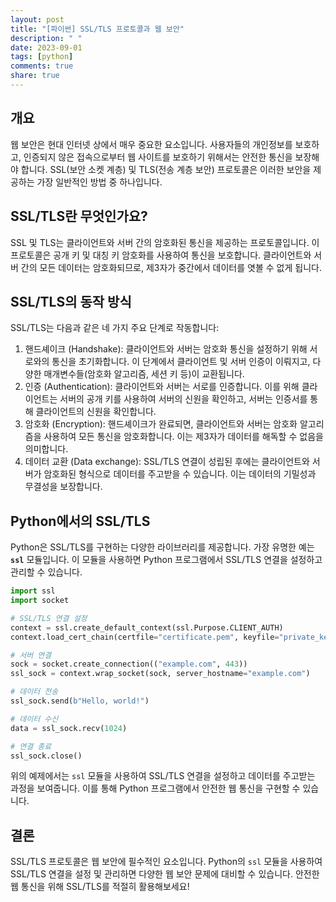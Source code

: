 ```yaml
---
layout: post
title: "[파이썬] SSL/TLS 프로토콜과 웹 보안"
description: " "
date: 2023-09-01
tags: [python]
comments: true
share: true
---
```


## 개요
웹 보안은 현대 인터넷 상에서 매우 중요한 요소입니다. 사용자들의 개인정보를 보호하고, 인증되지 않은 접속으로부터 웹 사이트를 보호하기 위해서는 안전한 통신을 보장해야 합니다. SSL(보안 소켓 계층) 및 TLS(전송 계층 보안) 프로토콜은 이러한 보안을 제공하는 가장 일반적인 방법 중 하나입니다.

## SSL/TLS란 무엇인가요?
SSL 및 TLS는 클라이언트와 서버 간의 암호화된 통신을 제공하는 프로토콜입니다. 이 프로토콜은 공개 키 및 대칭 키 암호화를 사용하여 통신을 보호합니다. 클라이언트와 서버 간의 모든 데이터는 암호화되므로, 제3자가 중간에서 데이터를 엿볼 수 없게 됩니다.

## SSL/TLS의 동작 방식
SSL/TLS는 다음과 같은 네 가지 주요 단계로 작동합니다:

1. 핸드셰이크 (Handshake): 클라이언트와 서버는 암호화 통신을 설정하기 위해 서로와의 통신을 초기화합니다. 이 단계에서 클라이언트 및 서버 인증이 이뤄지고, 다양한 매개변수들(암호화 알고리즘, 세션 키 등)이 교환됩니다.
2. 인증 (Authentication): 클라이언트와 서버는 서로를 인증합니다. 이를 위해 클라이언트는 서버의 공개 키를 사용하여 서버의 신원을 확인하고, 서버는 인증서를 통해 클라이언트의 신원을 확인합니다.
3. 암호화 (Encryption): 핸드셰이크가 완료되면, 클라이언트와 서버는 암호화 알고리즘을 사용하여 모든 통신을 암호화합니다. 이는 제3자가 데이터를 해독할 수 없음을 의미합니다.
4. 데이터 교환 (Data exchange): SSL/TLS 연결이 성립된 후에는 클라이언트와 서버가 암호화된 형식으로 데이터를 주고받을 수 있습니다. 이는 데이터의 기밀성과 무결성을 보장합니다.

## Python에서의 SSL/TLS
Python은 SSL/TLS를 구현하는 다양한 라이브러리를 제공합니다. 가장 유명한 예는 **`ssl`** 모듈입니다. 이 모듈을 사용하면 Python 프로그램에서 SSL/TLS 연결을 설정하고 관리할 수 있습니다.

```python
import ssl
import socket

# SSL/TLS 연결 설정
context = ssl.create_default_context(ssl.Purpose.CLIENT_AUTH)
context.load_cert_chain(certfile="certificate.pem", keyfile="private_key.pem")

# 서버 연결
sock = socket.create_connection(("example.com", 443))
ssl_sock = context.wrap_socket(sock, server_hostname="example.com")

# 데이터 전송
ssl_sock.send(b"Hello, world!")

# 데이터 수신
data = ssl_sock.recv(1024)

# 연결 종료
ssl_sock.close()
```

위의 예제에서는 `ssl` 모듈을 사용하여 SSL/TLS 연결을 설정하고 데이터를 주고받는 과정을 보여줍니다. 이를 통해 Python 프로그램에서 안전한 웹 통신을 구현할 수 있습니다.

## 결론
SSL/TLS 프로토콜은 웹 보안에 필수적인 요소입니다. Python의 `ssl` 모듈을 사용하여 SSL/TLS 연결을 설정 및 관리하면 다양한 웹 보안 문제에 대비할 수 있습니다. 안전한 웹 통신을 위해 SSL/TLS를 적절히 활용해보세요!
